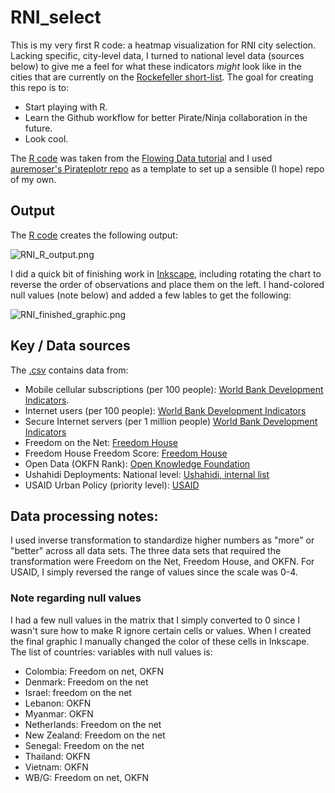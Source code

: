 RNI_select
==========
This is my very first R code: a heatmap visualization for RNI city selection. Lacking specific, city-level data, I turned to national level data (sources below) to give me a feel for what these indicators _might_ look like in the cities that are currently on the [Rockefeller short-list](100resilientcities.rockefellerfoundation.org). The goal for creating this repo is to:
* Start playing with R.
* Learn the Github workflow for better Pirate/Ninja collaboration in the future.
* Look cool.

The [R code](/heatmap.r) was taken from the [Flowing Data tutorial](http://flowingdata.com/2010/01/21/how-to-make-a-heatmap-a-quick-and-easy-solution/) and I used [auremoser's Pirateplotr repo](https://github.com/auremoser/pirateplotr) as a template to set up a sensible (I hope) repo of my own.

## Output
The [R code](/heatmap.r) creates the following output: 

![RNI_R_output.png](/Images/RNI_R_output.png) 

I did a quick bit of finishing work in [Inkscape](http://www.inkscape.org/en/), including rotating the chart to reverse the order of observations and place them on the left. I hand-colored null values (note below) and added a few lables to get the following: 

![RNI_finished_graphic.png](Images/RNI_finished_graphic.png) 

## Key / Data sources
The [.csv](/data/RNI.csv) contains data from:
* Mobile cellular subscriptions (per 100 people): [World Bank Development Indicators](http://data.worldbank.org/indicator/IT.CEL.SETS.P2). 
* Internet users (per 100 people): [World Bank Development Indicators](http://data.worldbank.org/indicator/IT.NET.USER.P2)
* Secure Internet servers (per 1 million people) [World Bank Development Indicators](http://data.worldbank.org/indicator/IT.NET.SECR.P6) 
* Freedom on the Net: [Freedom House](http://freedomhouse.org/report/freedom-net-2013-global-scores#.UwqKBfldVEI) 
* Freedom House Freedom Score: [Freedom House](http://www.freedomhouse.org/report/freedom-world/freedom-world-2013#.Uw5RtvldVEL) 
* Open Data (OKFN Rank): [Open Knowledge Foundation](https://index.okfn.org/country) 
* Ushahidi Deployments: National level: [Ushahidi, internal list](https://docs.google.com/spreadsheet/ccc?key=0AikmHjO1VwoddEV2VGZxTHh1UE1YaGhtOG41ekhyTUE&usp=drive_web#gid=2) 
* USAID Urban Policy (priority level): [USAID](http://www.usaid.gov/sites/default/files/documents/1870/USAIDSustainableUrbanServicesPolicy.pdf) 

## Data processing notes:
I used inverse transformation to standardize higher numbers as "more" or "better" across all data sets. The three data sets that required the transformation were Freedom on the Net, Freedom House, and OKFN. For USAID, I simply reversed the range of values since the scale was 0-4.

### Note regarding null values
I had a few null values in the matrix that I simply converted to 0 since I wasn't sure how to make R ignore certain cells or values. When I created the final graphic I manually changed the color of these cells in Inkscape. The list of countries: variables with null values is:
* Colombia: Freedom on net, OKFN
* Denmark: Freedom on the net
* Israel: freedom on the net
* Lebanon: OKFN
* Myanmar: OKFN
* Netherlands: Freedom on the net
* New Zealand: Freedom on the net
* Senegal: Freedom on the net
* Thailand: OKFN
* Vietnam: OKFN
* WB/G: Freedom on net, OKFN

